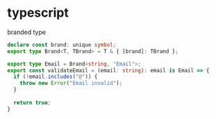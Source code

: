 # typescript


branded type

```typescript
declare const brand: unique symbol;
export type Brand<T, TBrand> = T & { [brand]: TBrand };
```


```typescript
export type Email = Brand<string, "Email">;
export const validateEmail = (email: string): email is Email => {
  if (!email.includes("@")) {
    throw new Error("Email invalid");
  }
  
  return true;
}



```
